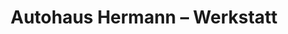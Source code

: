 ---
title: "Autohaus Hermann – Werkstatt"
url: /goettingen/autohaus-hermann-werkstatt/
shop: Autowerkstatt
---